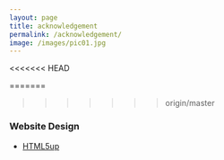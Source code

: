 ```yaml
---
layout: page
title: acknowledgement
permalink: /acknowledgement/
image: /images/pic01.jpg
---
```

<<<<<<< HEAD

=======
>>>>>>> origin/master
### Website Design
- [HTML5up](http://html5up.net/)
